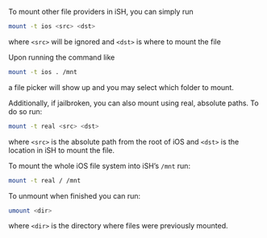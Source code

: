 To mount other file providers in iSH, you can simply run
```bash
mount -t ios <src> <dst>
```
where `<src>` will be ignored and `<dst>` is where to mount the file

Upon running the command like
```bash
mount -t ios . /mnt
```
a file picker will show up and you may select which folder to mount. 

Additionally, if jailbroken, you can also mount using real, absolute paths. To do so run:
```bash
mount -t real <src> <dst>
```
where `<src>` is the absolute path from the root of iOS and `<dst>` is the location in iSH to mount the file. 

To mount the whole iOS file system into iSH’s `/mnt` run:
```bash
mount -t real / /mnt
```

To unmount when finished you can run:
```bash
umount <dir>
```
where `<dir>` is the directory where files were previously mounted. 